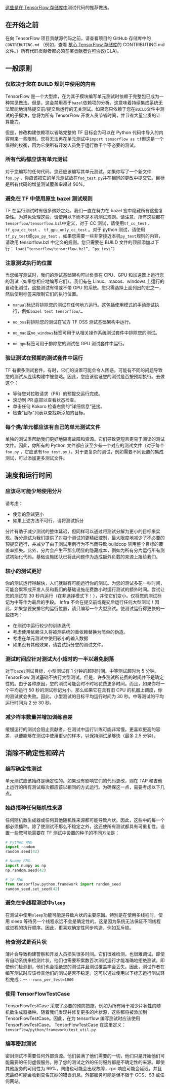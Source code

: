 
[这些是在 TensorFlow 存储库中](https://github.com/tensorflow/tensorflow)测试代码的推荐做法。

## 在开始之前

在向 TensorFlow 项目贡献源代码之前，请查看项目的 GitHub 存储库中的`CONTRIBUTING.md` （例如，查看 [核心 TensorFlow 存储库](https://github.com/tensorflow/tensorflow/blob/master/CONTRIBUTING.md)的 CONTRIBUTING.md 文件。）所有代码贡献者都必须签署[贡献者许可协议](https://cla.developers.google.com/clas)(CLA)。

## 一般原则

### 仅取决于您在 BUILD 规则中使用的内容

TensorFlow 是一个大型库，在为其子模块编写单元测试时依赖于完整包已成为一种常见做法。但是，这会禁用基于`bazel`依赖项的分析。这意味着持续集成系统无法智能地消除提交前/提交后运行的无关测试。如果您只依赖于您在`BUILD`文件中测试的子模块，您将为所有 TensorFlow 开发人员节省时间，并节省大量宝贵的计算能力。

但是，修改构建依赖项以省略完整的 TF 目标会为可以在 Python 代码中导入的内容带来一些限制。您将无法再在单元测试中`import tensorflow as tf`但这是一个值得的权衡，因为它使所有开发人员免于运行数千个不必要的测试。

### 所有代码都应该有单元测试

对于您编写的任何代码，您还应该编写其单元测试。如果你写了一个新文件`foo.py` ，你应该把它的单元测试放在`foo_test.py`并在相同的更改中提交它。目标是所有代码的增量测试覆盖率超过 90%。

### 避免在 TF 中使用原生 bazel 测试规则

TF 在运行测试时有很多微妙之处。我们一直在努力在 bazel 宏中隐藏所有这些复杂性。为避免处理这些，请使用以下而不是本机测试规则。请注意，所有这些都在`tensorflow/tensorflow.bzl`中定义，对于 CC 测试，请使用`tf_cc_test` 、 `tf_gpu_cc_test` 、 `tf_gpu_only_cc_test` 。对于 python 测试，请使用`tf_py_test`或`gpu_py_test` 。如果您需要一些非常接近本机`py_test`规则的内容，请改用 tensorflow.bzl 中定义的规则。您只需要在 BUILD 文件的顶部添加以下行： `load(“tensorflow/tensorflow.bzl”, “py_test”)`

### 注意测试执行的位置

当您编写测试时，我们的测试基础架构可以负责在 CPU、GPU 和加速器上运行您的测试（如果您相应地编写它们）。我们有在 Linux、macos、windows 上运行的自动化测试，这些测试有带或不带 GPU 的系统。您只需选择上面列出的宏之一，然后使用标签来限制它们的执行位置。

- `manual`标记将排除您的测试在任何地方运行。这包括使用模式的手动测试执行，例如`bazel test tensorflow/…`

- `no_oss`将排除您的测试在官方 TF OSS 测试基础架构中运行。

- `no_mac`或`no_windows`标签可用于从相关操作系统测试套件中排除您的测试。

- `no_gpu`标签可用于排除您的测试在 GPU 测试套件中运行。

### 验证测试在预期的测试套件中运行

TF 有很多测试套件。有时，它们的设置可能会令人困惑。可能有不同的问题导致您的测试从连续构建中被忽略。因此，您应该验证您的测试是否按预期执行。去做这个：

- 等待您对拉取请求（PR）的预提交运行完成。
- 滚动到 PR 底部以查看状态检查。
- 单击任何 Kokoro 检查右侧的“详细信息”链接。
- 检查“目标”列表以查找新添加的目标。

### 每个类/单元都应该有自己的单元测试文件

单独的测试类帮助我们更好地隔离故障和资源。它们导致更短且更易于阅读的测试文件。因此，你所有的 Python 文件都应该至少有一个对应的测试文件（对于每个`foo.py` ，它应该有`foo_test.py` ）。对于更复杂的测试，例如需要不同设置的集成测试，可以添加更多测试文件。

## 速度和运行时间

### 应该尽可能少地使用分片

请考虑：

- 使您的测试更小
- 如果上述方法不可行，请将测试拆分

分片有助于减少测试的整体延迟，但同样可以通过将测试分解为更小的目标来实现。拆分测试为我们提供了对每个测试的更精细控制，最大限度地减少了不必要的预提交运行，并减少了由于测试用例行为不当而导致 buildcop 禁用整个目标的覆盖率损失。此外，分片会产生不那么明显的隐藏成本，例如为所有分片运行所有测试初始化代码。基础设施团队已将此问题作为造成额外负载的来源上报给我们。

### 较小的测试更好

你的测试运行得越快，人们就越有可能运行你的测试。为您的测试多花一秒时间，可能会累积成开发人员和我们的基础设施花费数小时运行测试的额外时间。尝试让您的测试在 30 秒内运行（在非选择模式下！），并使它们变小。仅将您的测试标记为中等作为最后的手段。 Infra 不会在提交前或提交后运行任何大型测试！因此，如果您要安排它的运行位置，请只编写一个大型测试。使测试运行得更快的一些技巧：

- 在测试中运行较少的训练迭代
- 考虑使用依赖注入将被测系统的重依赖替换为简单的伪造。
- 考虑在单元测试中使用较小的输入数据
- 如果没有其他效果，请尝试拆分您的测试文件。

### 测试时间应针对测试大小超时的一半以避免剥落

对于`bazel`测试目标，小型测试有 1 分钟的超时时间。中等测试超时为 5 分钟。 TensorFlow 测试基础不执行大型测试。但是，许多测试所花费的时间并不是确定性的。由于各种原因，您的测试可能会时不时地花费更多时间。而且，如果你将一个平均运行 50 秒的测试标记为小，那么如果它在具有旧 CPU 的机器上调度，你的测试就会失败。因此，小型测试的目标平均运行时间为 30 秒。中等测试的平均运行时间为 2 分 30 秒。

### 减少样本数量并增加训练容差

缓慢运行的测试会阻止贡献者。在测试中运行训练可能非常慢。更喜欢更高的容差，以便能够在测试中使用更少的样本，以保持测试足够快（最多 2.5 分钟）。

## 消除不确定性和碎片

### 编写确定性测试

单元测试应该始终是确定性的。如果没有影响它们的代码更改，则在 TAP 和吉他上运行的所有测试每次都应该以相同的方式运行。为确保这一点，需要考虑以下几点。

### 始终播种任何随机性来源

任何随机数生成器或任何其他随机性来源都可能导致片状。因此，这些中的每一个都必须播种。除了使测试不那么不稳定之外，这还使所有测试都具有可重复性。设置一些您可能需要在 TF 测试中设置的种子的不同方法是：

```python
# Python RNG
import random
random.seed(42)

# Numpy RNG
import numpy as np
np.random.seed(42)

# TF RNG
from tensorflow.python.framework import random_seed
random_seed.set_seed(42)
```

### 避免在多线程测试中`sleep`

在测试中使用`sleep`功能可能是导致片状的主要原因。特别是在使用多线程时，使用 sleep 等待另一个线程永远不会是确定性的。这是因为系统无法保证不同线程或进程的执行顺序。因此，更喜欢确定性同步构造，例如互斥锁。

### 检查测试是否片状

薄片会导致构建警察和开发人员损失很多时间。它们很难检测，也很难调试。即使有自动系统来检测片状，他们也需要积累数百次测试运行才能准确地拒绝测试。即使他们检测到，他们也会拒绝您的测试并且测试覆盖率会丢失。因此，测试作者在编写测试时应该检查他们的测试是否不稳定。这可以通过使用以下标志运行测试轻松完成：-- `--runs_per_test=1000`

### 使用 TensorFlowTestCase

TensorFlowTestCase 采取了必要的预防措施，例如为所有用于减少片状性的随机数生成器播种。随着我们发现并修复更多的片状源，这些都将被添加到 TensorFlowTestCase。因此，在为 tensorflow 编写测试时应该使用 TensorFlowTestCase。 TensorFlowTestCase 在这里定义： `tensorflow/python/framework/test_util.py`

### 编写密封测试

密封测试不需要任何外部资源。他们装满了他们需要的一切，他们只是开始他们可能需要的任何虚假服务。除了您的测试之外的任何服务都是不确定性的来源。即使其他服务的可用性为 99%，网络也可能会出现故障，rpc 响应可能会延迟，并且您最终可能会收到莫名其妙的错误消息。外部服务可能是但不限于 GCS、S3 或任何网站。
